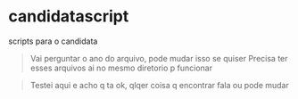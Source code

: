 # candidatascript
scripts para o candidata


> Vai perguntar o ano do arquivo, pode mudar isso se quiser
> Precisa ter esses arquivos ai no mesmo diretorio p funcionar

> Testei aqui e acho q ta ok, qlqer coisa q encontrar fala ou pode mudar 

